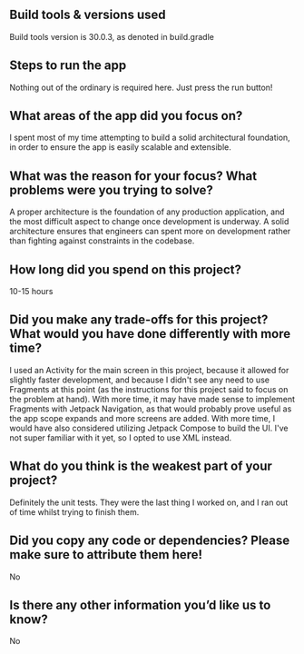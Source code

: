 ## Build tools & versions used
Build tools version is 30.0.3, as denoted in build.gradle

## Steps to run the app
Nothing out of the ordinary is required here.  Just press the run button!

## What areas of the app did you focus on?
I spent most of my time attempting to build a solid architectural foundation, in order to ensure
the app is easily scalable and extensible.

## What was the reason for your focus? What problems were you trying to solve?
A proper architecture is the foundation of any production application, and the most difficult aspect
to change once development is underway.  A solid architecture ensures that engineers can spent
more on development rather than fighting against constraints in the codebase.

## How long did you spend on this project?
10-15 hours

## Did you make any trade-offs for this project? What would you have done differently with more time?
I used an Activity for the main screen in this project, because it allowed for slightly faster 
development, and because I didn't see any need to use Fragments at this point (as the
instructions for this project said to focus on the problem at hand).  With more time, it may have
made sense to implement Fragments with Jetpack Navigation, as that would probably prove useful as 
the app scope expands and more screens are added.  With more time, I would have also considered
utilizing Jetpack Compose to build the UI.  I've not super familiar with it yet, so I opted to use
XML instead.

## What do you think is the weakest part of your project?
Definitely the unit tests.  They were the last thing I worked on, and I ran out of time whilst
trying to finish them.

## Did you copy any code or dependencies? Please make sure to attribute them here!
No

## Is there any other information you’d like us to know?
No
